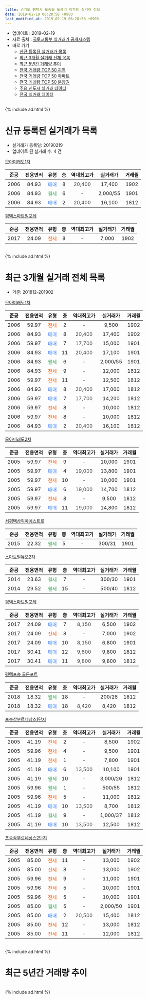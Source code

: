 ```yaml
---
title: 경기도 평택시 포승읍 도곡리 아파트 실거래 정보
date: 2019-02-19 06:20:58 +0900
last_modified_at: 2019-02-19 06:20:58 +0900
---
```


* 업데이트 : 2019-02-19
* 자료 출처 : [국토교통부 실거래가 공개시스템](http://rt.molit.go.kr)
* 바로 가기
    * [신규 등록된 실거래가 목록](#신규-등록된-실거래가-목록)
    * [최근 3개월 실거래 전체 목록](#최근-3개월-실거래-전체-목록)
    * [최근 5년간 거래량 추이](#최근-5년간-거래량-추이)
    * [전국 거래량 TOP 50 지역](https://ayogom.github.io/apt-trade-info/최근-3개월-전국에서-가장-거래가-많이-발생한-지역)
    * [전국 거래량 TOP 50 아파트](https://ayogom.github.io/apt-trade-info/최근-3개월-전국에서-가장-거래가-많이-발생한-아파트)
    * [전국 거래량 TOP 50 분양권](https://ayogom.github.io/apt-trade-info/최근-3개월-전국에서-가장-거래가-많이-발생한-분양권)
    * [주요 신도시 실거래 데이터](https://ayogom.github.io/apt-trade-info/주요-신도시)
    * [전국 실거래 데이터](https://ayogom.github.io/apt-trade-info/전국)
<br>
{% include ad.html %}
<br>

# 신규 등록된 실거래가 목록
* 실거래가 등록일: 20190219
* 업데이트 된 실거래 수: 4 건


[모아미래도1차](https://search.naver.com/search.naver?query=%EA%B2%BD%EA%B8%B0%EB%8F%84+%ED%8F%89%ED%83%9D%EC%8B%9C+%ED%8F%AC%EC%8A%B9%EC%9D%8D+%EB%8F%84%EA%B3%A1%EB%A6%AC+%EB%AA%A8%EC%95%84%EB%AF%B8%EB%9E%98%EB%8F%841%EC%B0%A8)

|준공|전용면적|유형|층|역대최고가|실거래가|거래월|
|:---:|:---:|:---:|:---:|:---:|:---:|:---:|
|2006|84.93|<span style="color:#4285f3">매매</span>|8|<span style="color:#444444">20,400</span>|17,400|1902|
|2006|84.93|<span style="color:#34a853">월세</span>|6|<span style="color:#444444">-</span>|2,000/55|1901|
|2006|84.93|<span style="color:#4285f3">매매</span>|2|<span style="color:#444444">20,400</span>|16,100|1812|

[평택스마트빌포레](https://search.naver.com/search.naver?query=%EA%B2%BD%EA%B8%B0%EB%8F%84+%ED%8F%89%ED%83%9D%EC%8B%9C+%ED%8F%AC%EC%8A%B9%EC%9D%8D+%EB%8F%84%EA%B3%A1%EB%A6%AC+%ED%8F%89%ED%83%9D%EC%8A%A4%EB%A7%88%ED%8A%B8%EB%B9%8C%ED%8F%AC%EB%A0%88)

|준공|전용면적|유형|층|역대최고가|실거래가|거래월|
|:---:|:---:|:---:|:---:|:---:|:---:|:---:|
|2017|24.09|<span style="color:#ff5a00">전세</span>|8|<span style="color:#444444">-</span>|7,000|1902|


<br>
{% include ad.html %}
<br>

# 최근 3개월 실거래 전체 목록
* 기준: 201812-201902


[모아미래도1차](https://search.naver.com/search.naver?query=%EA%B2%BD%EA%B8%B0%EB%8F%84+%ED%8F%89%ED%83%9D%EC%8B%9C+%ED%8F%AC%EC%8A%B9%EC%9D%8D+%EB%8F%84%EA%B3%A1%EB%A6%AC+%EB%AA%A8%EC%95%84%EB%AF%B8%EB%9E%98%EB%8F%841%EC%B0%A8)

|준공|전용면적|유형|층|역대최고가|실거래가|거래월|
|:---:|:---:|:---:|:---:|:---:|:---:|:---:|
|2006|59.97|<span style="color:#ff5a00">전세</span>|2|<span style="color:#444444">-</span>|9,500|1902|
|2006|84.93|<span style="color:#4285f3">매매</span>|8|<span style="color:#444444">20,400</span>|17,400|1902|
|2006|59.97|<span style="color:#4285f3">매매</span>|7|<span style="color:#444444">17,700</span>|15,000|1901|
|2006|84.93|<span style="color:#4285f3">매매</span>|11|<span style="color:#444444">20,400</span>|17,100|1901|
|2006|84.93|<span style="color:#34a853">월세</span>|6|<span style="color:#444444">-</span>|2,000/55|1901|
|2006|84.93|<span style="color:#ff5a00">전세</span>|9|<span style="color:#444444">-</span>|12,000|1812|
|2006|59.97|<span style="color:#ff5a00">전세</span>|11|<span style="color:#444444">-</span>|12,500|1812|
|2006|84.93|<span style="color:#4285f3">매매</span>|8|<span style="color:#444444">20,400</span>|17,000|1812|
|2006|59.97|<span style="color:#4285f3">매매</span>|7|<span style="color:#444444">17,700</span>|14,200|1812|
|2006|59.97|<span style="color:#ff5a00">전세</span>|8|<span style="color:#444444">-</span>|10,000|1812|
|2006|59.97|<span style="color:#ff5a00">전세</span>|8|<span style="color:#444444">-</span>|10,000|1812|
|2006|84.93|<span style="color:#4285f3">매매</span>|2|<span style="color:#444444">20,400</span>|16,100|1812|

[모아미래도2차](https://search.naver.com/search.naver?query=%EA%B2%BD%EA%B8%B0%EB%8F%84+%ED%8F%89%ED%83%9D%EC%8B%9C+%ED%8F%AC%EC%8A%B9%EC%9D%8D+%EB%8F%84%EA%B3%A1%EB%A6%AC+%EB%AA%A8%EC%95%84%EB%AF%B8%EB%9E%98%EB%8F%842%EC%B0%A8)

|준공|전용면적|유형|층|역대최고가|실거래가|거래월|
|:---:|:---:|:---:|:---:|:---:|:---:|:---:|
|2005|59.97|<span style="color:#ff5a00">전세</span>|9|<span style="color:#444444">-</span>|10,000|1901|
|2005|59.97|<span style="color:#4285f3">매매</span>|4|<span style="color:#444444">19,000</span>|13,800|1901|
|2005|59.97|<span style="color:#ff5a00">전세</span>|10|<span style="color:#444444">-</span>|10,000|1901|
|2005|59.97|<span style="color:#4285f3">매매</span>|6|<span style="color:#444444">19,000</span>|14,700|1812|
|2005|59.97|<span style="color:#ff5a00">전세</span>|8|<span style="color:#444444">-</span>|9,500|1812|
|2005|59.97|<span style="color:#4285f3">매매</span>|11|<span style="color:#444444">19,000</span>|14,800|1812|

[서평택삼익마에스트로](https://search.naver.com/search.naver?query=%EA%B2%BD%EA%B8%B0%EB%8F%84+%ED%8F%89%ED%83%9D%EC%8B%9C+%ED%8F%AC%EC%8A%B9%EC%9D%8D+%EB%8F%84%EA%B3%A1%EB%A6%AC+%EC%84%9C%ED%8F%89%ED%83%9D%EC%82%BC%EC%9D%B5%EB%A7%88%EC%97%90%EC%8A%A4%ED%8A%B8%EB%A1%9C)

|준공|전용면적|유형|층|역대최고가|실거래가|거래월|
|:---:|:---:|:---:|:---:|:---:|:---:|:---:|
|2015|22.32|<span style="color:#34a853">월세</span>|5|<span style="color:#444444">-</span>|300/31|1901|

[스마트빌듀오2차](https://search.naver.com/search.naver?query=%EA%B2%BD%EA%B8%B0%EB%8F%84+%ED%8F%89%ED%83%9D%EC%8B%9C+%ED%8F%AC%EC%8A%B9%EC%9D%8D+%EB%8F%84%EA%B3%A1%EB%A6%AC+%EC%8A%A4%EB%A7%88%ED%8A%B8%EB%B9%8C%EB%93%80%EC%98%A42%EC%B0%A8)

|준공|전용면적|유형|층|역대최고가|실거래가|거래월|
|:---:|:---:|:---:|:---:|:---:|:---:|:---:|
|2014|23.63|<span style="color:#34a853">월세</span>|7|<span style="color:#444444">-</span>|300/30|1901|
|2014|29.52|<span style="color:#34a853">월세</span>|15|<span style="color:#444444">-</span>|500/40|1812|

[평택스마트빌포레](https://search.naver.com/search.naver?query=%EA%B2%BD%EA%B8%B0%EB%8F%84+%ED%8F%89%ED%83%9D%EC%8B%9C+%ED%8F%AC%EC%8A%B9%EC%9D%8D+%EB%8F%84%EA%B3%A1%EB%A6%AC+%ED%8F%89%ED%83%9D%EC%8A%A4%EB%A7%88%ED%8A%B8%EB%B9%8C%ED%8F%AC%EB%A0%88)

|준공|전용면적|유형|층|역대최고가|실거래가|거래월|
|:---:|:---:|:---:|:---:|:---:|:---:|:---:|
|2017|24.09|<span style="color:#4285f3">매매</span>|7|<span style="color:#444444">8,150</span>|6,500|1902|
|2017|24.09|<span style="color:#ff5a00">전세</span>|8|<span style="color:#444444">-</span>|7,000|1902|
|2017|24.09|<span style="color:#4285f3">매매</span>|10|<span style="color:#444444">8,150</span>|6,800|1901|
|2017|30.41|<span style="color:#4285f3">매매</span>|12|<span style="color:#444444">9,800</span>|9,800|1812|
|2017|30.41|<span style="color:#4285f3">매매</span>|11|<span style="color:#444444">9,800</span>|9,800|1812|

[평택포승 골든포트](https://search.naver.com/search.naver?query=%EA%B2%BD%EA%B8%B0%EB%8F%84+%ED%8F%89%ED%83%9D%EC%8B%9C+%ED%8F%AC%EC%8A%B9%EC%9D%8D+%EB%8F%84%EA%B3%A1%EB%A6%AC+%ED%8F%89%ED%83%9D%ED%8F%AC%EC%8A%B9+%EA%B3%A8%EB%93%A0%ED%8F%AC%ED%8A%B8)

|준공|전용면적|유형|층|역대최고가|실거래가|거래월|
|:---:|:---:|:---:|:---:|:---:|:---:|:---:|
|2018|18.32|<span style="color:#34a853">월세</span>|18|<span style="color:#444444">-</span>|200/28|1812|
|2018|18.32|<span style="color:#4285f3">매매</span>|18|<span style="color:#444444">8,420</span>|8,420|1812|

[포승삼부르네상스1단지](https://search.naver.com/search.naver?query=%EA%B2%BD%EA%B8%B0%EB%8F%84+%ED%8F%89%ED%83%9D%EC%8B%9C+%ED%8F%AC%EC%8A%B9%EC%9D%8D+%EB%8F%84%EA%B3%A1%EB%A6%AC+%ED%8F%AC%EC%8A%B9%EC%82%BC%EB%B6%80%EB%A5%B4%EB%84%A4%EC%83%81%EC%8A%A41%EB%8B%A8%EC%A7%80)

|준공|전용면적|유형|층|역대최고가|실거래가|거래월|
|:---:|:---:|:---:|:---:|:---:|:---:|:---:|
|2005|41.19|<span style="color:#ff5a00">전세</span>|2|<span style="color:#444444">-</span>|8,500|1902|
|2005|59.96|<span style="color:#ff5a00">전세</span>|4|<span style="color:#444444">-</span>|9,500|1901|
|2005|41.19|<span style="color:#ff5a00">전세</span>|1|<span style="color:#444444">-</span>|7,800|1901|
|2005|41.19|<span style="color:#4285f3">매매</span>|6|<span style="color:#444444">13,500</span>|10,100|1901|
|2005|41.19|<span style="color:#34a853">월세</span>|10|<span style="color:#444444">-</span>|3,000/26|1812|
|2005|59.96|<span style="color:#34a853">월세</span>|1|<span style="color:#444444">-</span>|500/55|1812|
|2005|59.96|<span style="color:#ff5a00">전세</span>|5|<span style="color:#444444">-</span>|11,000|1812|
|2005|41.19|<span style="color:#4285f3">매매</span>|10|<span style="color:#444444">13,500</span>|8,700|1812|
|2005|41.19|<span style="color:#34a853">월세</span>|9|<span style="color:#444444">-</span>|1,000/37|1812|
|2005|41.19|<span style="color:#4285f3">매매</span>|10|<span style="color:#444444">13,500</span>|12,500|1812|

[포승삼부르네상스2단지](https://search.naver.com/search.naver?query=%EA%B2%BD%EA%B8%B0%EB%8F%84+%ED%8F%89%ED%83%9D%EC%8B%9C+%ED%8F%AC%EC%8A%B9%EC%9D%8D+%EB%8F%84%EA%B3%A1%EB%A6%AC+%ED%8F%AC%EC%8A%B9%EC%82%BC%EB%B6%80%EB%A5%B4%EB%84%A4%EC%83%81%EC%8A%A42%EB%8B%A8%EC%A7%80)

|준공|전용면적|유형|층|역대최고가|실거래가|거래월|
|:---:|:---:|:---:|:---:|:---:|:---:|:---:|
|2005|85.00|<span style="color:#ff5a00">전세</span>|11|<span style="color:#444444">-</span>|13,000|1902|
|2005|85.00|<span style="color:#ff5a00">전세</span>|8|<span style="color:#444444">-</span>|13,000|1902|
|2005|59.96|<span style="color:#ff5a00">전세</span>|9|<span style="color:#444444">-</span>|11,000|1901|
|2005|59.96|<span style="color:#ff5a00">전세</span>|5|<span style="color:#444444">-</span>|10,000|1901|
|2005|59.96|<span style="color:#ff5a00">전세</span>|5|<span style="color:#444444">-</span>|10,000|1901|
|2005|85.00|<span style="color:#34a853">월세</span>|5|<span style="color:#444444">-</span>|2,000/50|1901|
|2005|85.00|<span style="color:#4285f3">매매</span>|2|<span style="color:#444444">20,500</span>|15,400|1812|
|2005|85.00|<span style="color:#ff5a00">전세</span>|12|<span style="color:#444444">-</span>|13,000|1812|
|2005|85.00|<span style="color:#ff5a00">전세</span>|11|<span style="color:#444444">-</span>|12,000|1812|


<br>
{% include ad.html %}
<br>

# 최근 5년간 거래량 추이


<div style="width:100%;">
    <canvas id="deal_progress" height="200"></canvas>
</div>

<script>
new Chart(document.getElementById("deal_progress"), {
    type: 'line',
    data: {
        labels: ['201402','201403','201404','201405','201406','201407','201408','201409','201410','201411','201412','201501','201502','201503','201504','201505','201506','201507','201508','201509','201510','201511','201512','201601','201602','201603','201604','201605','201606','201607','201608','201609','201610','201611','201612','201701','201702','201703','201704','201705','201706','201707','201708','201709','201710','201711','201712','201801','201802','201803','201804','201805','201806','201807','201808','201809','201810','201811','201812','201901','201902'],
        datasets: [{
            label: '매매',
            pointRadius: 1,
            data: [24, 34, 21, 17, 15, 19, 41, 28, 20, 19, 12, 26, 10, 24, 16, 11, 17, 14, 8, 18, 16, 8, 16, 7, 8, 17, 15, 16, 12, 9, 9, 11, 19, 9, 5, 4, 20, 20, 10, 17, 14, 7, 21, 24, 12, 7, 11, 11, 10, 12, 11, 10, 12, 6, 7, 12, 10, 6, 11, 5, 2],
            borderColor: "rgba(255, 201, 14, 1)",
            backgroundColor: "rgba(255, 201, 14, 0.5)",
            fill: false,
            lineTension: 0
        },{
            label: '전월세',
            pointRadius: 1,
            data: [30, 17, 19, 20, 15, 13, 15, 25, 25, 20, 15, 32, 29, 33, 33, 25, 21, 35, 23, 26, 24, 19, 17, 17, 29, 33, 32, 20, 22, 20, 12, 16, 24, 12, 19, 16, 14, 23, 12, 24, 26, 28, 20, 16, 16, 4, 13, 18, 14, 26, 14, 15, 22, 12, 6, 13, 17, 16, 13, 11, 5],
            borderColor: "rgba(0, 141, 185, 1)",
            backgroundColor: "rgba(0, 141, 185, 0.5)",
            fill: false,
            lineTension: 0
        }
        ]
    },
    options: {
        responsive: true,
        title: {
            display: false
        },
        tooltips: {
            mode: 'index',
            intersect: false
        },
        hover: {
            mode: 'nearest',
            intersect: true
        },
        scales: {
            xAxes: [{
                display: true,
                scaleLabel: {
                    display: true,
                    labelString: '년/월'
                }
            }],
            yAxes: [{
                display: true,
                ticks: {
                    suggestedMin: 0,
                },
                scaleLabel: {
                    display: true,
                    labelString: '실거래 수'
                }
            }]
        }
    }
});

</script>


<br>
{% include ad.html %}
<br>

